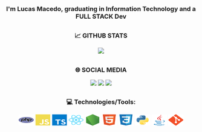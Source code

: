   ##

</div>

<div align="center">
  <h3> I'm Lucas Macedo, graduating in Information Technology and a FULL STACK Dev</h3>
</div>

 ##

<div align="center"> 
  <h3>📈 GITHUB STATS</h3>
  <span>
    <img height="160rem" src="https://github-readme-stats.vercel.app/api/top-langs/?username=lucaserm&layout=compact&theme=react&hide_border=true&bg_color=0D1117&title_color=ff0043&icon_color=ff0043"/>
  </span>
</div>

  ##

<div align="center">
  <h3>🌐 SOCIAL MEDIA</h3>
  <span> 
    <a href="www.linkedin.com/in/lucaserm" target="_blank"><img height="28" src="https://img.shields.io/badge/LinkedIn-ff0043?style=for-the-badge&logo=linkedin&logoColor=white"></a>
    <a href="mailto:lucasedumacedo@gmail.com" target="_blank"><img src="https://img.shields.io/badge/Gmail-ff0043?style=for-the-badge&logo=gmail&logoColor=white"></a>
    <a href="https://instagram.com/omeninotech/" target="_blank"><img src="https://img.shields.io/badge/Instagram-ff0043?style=for-the-badge&logo=instagram&logoColor=white" target="_blank"></a>
  </span>
</div>

  ##
 
<div align="center">
  <h3>💻 Technologies/Tools:</h3>
  <span>
    <img align="center" height="30" width="40" src="https://raw.githubusercontent.com/devicons/devicon/master/icons/php/php-original.svg">
    <img align="center" height="30" width="40" src="https://raw.githubusercontent.com/devicons/devicon/master/icons/javascript/javascript-plain.svg">
    <img align="center" height="30" width="40" src="https://raw.githubusercontent.com/devicons/devicon/master/icons/typescript/typescript-plain.svg">
    <img align="center" height="30" width="40" src="https://raw.githubusercontent.com/devicons/devicon/master/icons/react/react-original.svg">
    <img align="center" height="30" width="40" src="https://raw.githubusercontent.com/devicons/devicon/master/icons/nodejs/nodejs-original.svg">
    <img align="center" height="30" width="40" src="https://raw.githubusercontent.com/devicons/devicon/master/icons/html5/html5-original.svg">
    <img align="center" height="30" width="40" src="https://raw.githubusercontent.com/devicons/devicon/master/icons/css3/css3-original.svg">
    <img align="center" height="30" width="40" src="https://raw.githubusercontent.com/devicons/devicon/master/icons/python/python-original.svg">
    <img align="center" height="30" width="40" src="https://raw.githubusercontent.com/devicons/devicon/master/icons/java/java-original.svg">
    <img align="center" height="30" width="40" src="https://raw.githubusercontent.com/devicons/devicon/master/icons/git/git-original.svg">
  </span>
<div>

 ##
